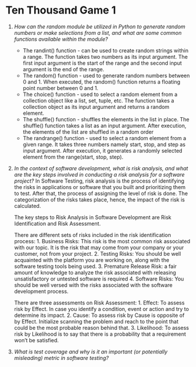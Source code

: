 # Ten Thousand Game 1

1. _How can the random module be utilized in Python to generate random numbers or make selections from a list, and what are some common functions available within the module?_
      * The randint() function - can be used to create random strings within a range. The function takes two numbers as its input argument. The first input argument is the start of the range and the second input argument is the end of the range.
      * The random() function - used to generate random numbers between 0 and 1. When executed, the random() function returns a floating point number between 0 and 1.
      * The choice() function - used to select a random element from a collection object like a list, set, tuple, etc. The function takes a collection object as its input argument and returns a random element.
      * The shuffle() function - shuffles the elements in the list in place. The shuffle() function takes a list as an input argument. After execution, the elements of the list are shuffled in a random order
      * The randrange() function - used to select a random element from a given range. It takes three numbers namely start, stop, and step as input argument. After execution, it generates a randomly selected element from the range(start, stop, step).
      
2. _In the context of software development, what is risk analysis, and what are the key steps involved in conducting a risk analysis for a software project?_
      In Software Testing, risk analysis is the process of identifying the risks in applications or software that you built and prioritizing them to test. After that, the process of assigning the level of risk is done. The categorization of the risks takes place, hence, the impact of the risk is calculated.
      
      The key steps to Risk Analysis in Software Development are Risk Identification and Risk Assessment.
      
      There are different sets of risks included in the risk identification process:
        1. Business Risks: This risk is the most common risk associated with our topic. It is the risk that may come from your company or your customer, not from your project.
        2. Testing Risks: You should be well acquainted with the platform you are working on, along with the software testing tools being used.
        3. Premature Release Risk: a fair amount of knowledge to analyze the risk associated with releasing unsatisfactory or untested software is required
        4. Software Risks: You should be well versed with the risks associated with the software development process.
        
      There are three assessments on Risk Assessment:
        1. Effect: To assess risk by Effect. In case you identify a condition, event or action and try to determine its impact.
        2. Cause: To assess risk by Cause is opposite of by Effect. Initialize scanning the problem and reach to the point that could be the most probable reason behind that.
        3. Likelihood: To assess risk by Likelihood is to say that there is a probability that a requirement won’t be satisfied.

3. _What is test coverage and why is it an important (or potentially misleading) metric in software testing?_

















      
      
